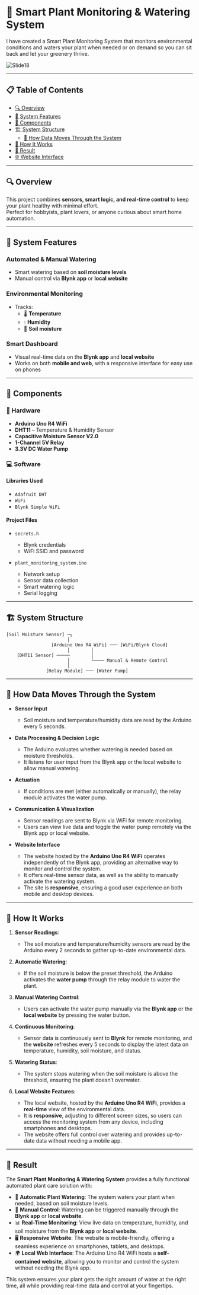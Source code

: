 # 🌿 Smart Plant Monitoring & Watering System

I have created a Smart Plant Monitoring System that monitors environmental conditions and waters your plant when needed or on demand so you can sit back and let your greenery thrive.

![Slide18](https://github.com/user-attachments/assets/248c18fa-0188-4486-ae86-0db33ec3223e)

---

## 📋 Table of Contents

- [🔍 Overview](#-overview)  
- [🧠 System Features](#-system-features)  
- [🧩 Components](#-components)  
- [🏗️ System Structure](#-system-structure)  
  - [🧬 How Data Moves Through the System](#-how-data-moves-through-the-system)  
- [🚀 How It Works](#-how-it-works)  
- [🎉 Result](#-result)  
- [🌐 Website Interface](#-website-interface)

---

## 🔍 Overview

This project combines **sensors, smart logic, and real-time control** to keep your plant healthy with minimal effort.  
Perfect for hobbyists, plant lovers, or anyone curious about smart home automation.

---

## 🧠 System Features

### Automated & Manual Watering
- Smart watering based on **soil moisture levels**
- Manual control via **Blynk app** or **local website**

### Environmental Monitoring
- Tracks:
  - 🌡️ **Temperature**
  - 💧 **Humidity**
  - 🌱 **Soil moisture**

### Smart Dashboard
- Visual real-time data on the **Blynk app** and **local website**
- Works on both **mobile and web**, with a responsive interface for easy use on phones

---

## 🧩 Components

### 🔧 Hardware
- **Arduino Uno R4 WiFi**
- **DHT11** – Temperature & Humidity Sensor
- **Capacitive Moisture Sensor V2.0**
- **1-Channel 5V Relay**
- **3.3V DC Water Pump**

### 💻 Software

#### Libraries Used
- `Adafruit DHT`
- `WiFi`
- `Blynk Simple WiFi`

#### Project Files
- `secrets.h`  
  - Blynk credentials
  - WiFi SSID and password

- `plant_monitoring_system.ino`  
  - Network setup  
  - Sensor data collection  
  - Smart watering logic  
  - Serial logging  

---

## 🏗️ System Structure

```text
[Soil Moisture Sensor] ─┐
                       │
                 [Arduino Uno R4 WiFi] ─── [WiFi/Blynk Cloud]
                       │        │
    [DHT11 Sensor] ─────        │
                       │        └──── Manual & Remote Control
                       │
               [Relay Module] ─── [Water Pump]
```

---

## 🧬 How Data Moves Through the System

- **Sensor Input**  
  - Soil moisture and temperature/humidity data are read by the Arduino every 5 seconds.
  
- **Data Processing & Decision Logic**  
  - The Arduino evaluates whether watering is needed based on moisture thresholds.
  - It listens for user input from the Blynk app or the local website to allow manual watering.

- **Actuation**  
  - If conditions are met (either automatically or manually), the relay module activates the water pump.
  
- **Communication & Visualization**  
  - Sensor readings are sent to Blynk via WiFi for remote monitoring.
  - Users can view live data and toggle the water pump remotely via the Blynk app or local website.
  
- **Website Interface**  
  - The website hosted by the **Arduino Uno R4 WiFi** operates independently of the Blynk app, providing an alternative way to monitor and control the system.
  - It offers real-time sensor data, as well as the ability to manually activate the watering system.
  - The site is **responsive**, ensuring a good user experience on both mobile and desktop devices.

---

## 🚀 How It Works

1. **Sensor Readings**:  
   - The soil moisture and temperature/humidity sensors are read by the Arduino every 2 seconds to gather up-to-date environmental data.

2. **Automatic Watering**:  
   - If the soil moisture is below the preset threshold, the Arduino activates the **water pump** through the relay module to water the plant.

3. **Manual Watering Control**:  
   - Users can activate the water pump manually via the **Blynk app** or the **local website** by pressing the water button.

4. **Continuous Monitoring**:  
   - Sensor data is continuously sent to **Blynk** for remote monitoring, and the **website** refreshes every 5 seconds to display the latest data on temperature, humidity, soil moisture, and status.

5. **Watering Status**:  
   - The system stops watering when the soil moisture is above the threshold, ensuring the plant doesn’t overwater.

6. **Local Website Features**:  
   - The local website, hosted by the **Arduino Uno R4 WiFi**, provides a **real-time** view of the environmental data.
   - It is **responsive**, adjusting to different screen sizes, so users can access the monitoring system from any device, including smartphones and desktops.
   - The website offers full control over watering and provides up-to-date data without needing a mobile app.

---

## 🎉 Result

The **Smart Plant Monitoring & Watering System** provides a fully functional automated plant care solution with:

- 🌱 **Automatic Plant Watering**: The system waters your plant when needed, based on soil moisture levels.
- 📲 **Manual Control**: Watering can be triggered manually through the **Blynk app** or **local website**.
- 📊 **Real-Time Monitoring**: View live data on temperature, humidity, and soil moisture from the **Blynk app** or **local website**.
- 🖥️ **Responsive Website**: The website is mobile-friendly, offering a seamless experience on smartphones, tablets, and desktops.
- 🌍 **Local Web Interface**: The Arduino Uno R4 WiFi hosts a **self-contained website**, allowing you to monitor and control the system without needing the Blynk app.

This system ensures your plant gets the right amount of water at the right time, all while providing real-time data and control at your fingertips.
